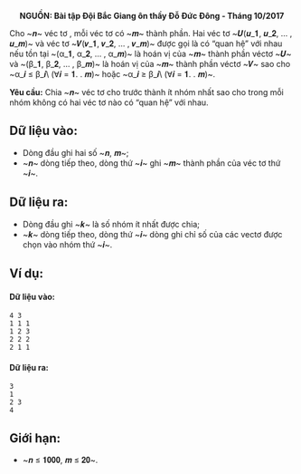 **<center>NGUỒN: Bài tập Đội Bắc Giang ôn thầy Đỗ Đức Đông - Tháng 10/2017</center>**

Cho ~𝒏~ véc tơ , mỗi véc tơ có ~𝒎~ thành phần. Hai véc tơ ~𝑼(𝒖_𝟏, 𝒖_𝟐, … , 𝒖_𝒎)~ và véc tơ ~𝑽(𝒗_𝟏, 𝒗_𝟐, … , 𝒗_𝒎)~ được gọi là có “quan hệ” với nhau nếu tồn tại ~(α_𝟏, α_𝟐, … , α_𝒎)~ là hoán vị của ~𝒎~ thành phần véctơ ~𝑼~ và ~(β_𝟏, β_𝟐, … , β_𝒎)~ là hoán vị của ~𝒎~ thành phần véctơ ~𝑽~ sao cho ~α_𝒊 ≤ β_𝒊\ (∀𝒊 = 𝟏. . 𝒎)~ hoặc ~α_𝒊 ≥ β_𝒊\ (∀𝒊 = 𝟏. . 𝒎)~.

**Yêu cầu:** Chia ~𝒏~ véc tơ cho trước thành ít nhóm nhất sao cho trong mỗi nhóm không có hai véc tơ nào có “quan hệ” với nhau.

## Dữ liệu vào:
- Dòng đầu ghi hai số ~𝒏, 𝒎~;
- ~𝒏~ dòng tiếp theo, dòng thứ ~𝒊~ ghi ~𝒎~ thành phần của véc tơ thứ ~𝒊~.

## Dữ liệu ra:
- Dòng đầu ghi ~𝒌~ là số nhóm ít nhất được chia;
- ~𝒌~ dòng tiếp theo, dòng thứ ~𝒊~ dòng ghi chỉ số của các vectơ được chọn vào nhóm 
thứ ~𝒊~.

## Ví dụ:
#### Dữ liệu vào:
```
4 3
1 1 1
1 2 3
2 2 2
2 1 1
```

#### Dữ liệu ra:
```
3
1
2 3
4
```

## Giới hạn:
- ~𝒏 ≤ 𝟏𝟎𝟎𝟎, 𝒎 ≤ 𝟐𝟎~.